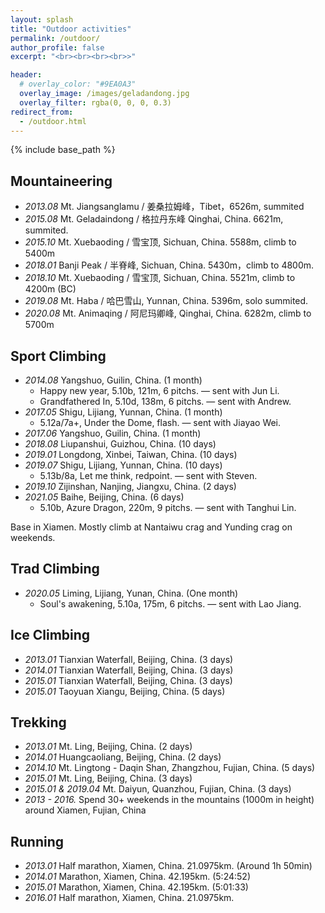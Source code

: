 ```yaml
---
layout: splash
title: "Outdoor activities"
permalink: /outdoor/
author_profile: false
excerpt: "<br><br><br><br>>"

header:
  # overlay_color: "#9EA0A3"
  overlay_image: /images/geladandong.jpg
  overlay_filter: rgba(0, 0, 0, 0.3)
redirect_from:
  - /outdoor.html
---
```


{% include base_path %}

## Mountaineering
* *2013.08*  Mt. Jiangsanglamu / 姜桑拉姆峰，Tibet，6526m, summited
* *2015.08*  Mt. Geladaindong / 格拉丹东峰 Qinghai, China. 6621m, summited.
* *2015.10* Mt. Xuebaoding / 雪宝顶, Sichuan, China. 5588m, climb to 5400m
* *2018.01*  Banji Peak / 半脊峰, Sichuan, China. 5430m，climb to 4800m.
* *2018.10* Mt. Xuebaoding / 雪宝顶, Sichuan, China. 5521m, climb to 4200m (BC)
* *2019.08*  Mt. Haba / 哈巴雪山, Yunnan, China. 5396m, solo summited.
* *2020.08*  Mt. Animaqing / 阿尼玛卿峰, Qinghai, China. 6282m, climb to 5700m

## Sport Climbing 
<!-- * 2014.07 5.11d / 7a -->
<!-- * 2017.05 5.12d / 7c -->
* *2014.08* Yangshuo, Guilin, China. (1 month)
  * Happy new year, 5.10b, 121m, 6 pitchs. — sent with Jun Li. 
  * Grandfathered In, 5.10d, 138m, 6 pitchs. — sent with Andrew. 
* *2017.05* Shigu, Lijiang, Yunnan, China. (1 month)
  * 5.12a/7a+, Under the Dome, flash.  — sent with Jiayao Wei.
* *2017.06* Yangshuo, Guilin, China. (1 month)
* *2018.08* Liupanshui, Guizhou, China. (10 days)
* *2019.01* Longdong, Xinbei, Taiwan, China. (10 days)
* *2019.07* Shigu, Lijiang, Yunnan, China. (10 days)
  * 5.13b/8a, Let me think, redpoint.  — sent with Steven.
* *2019.10* Zijinshan, Nanjing, Jiangxu, China. (2 days)
* *2021.05* Baihe, Beijing, China. (6 days)
  * 5.10b, Azure Dragon, 220m, 9 pitchs. — sent with Tanghui Lin.

Base in Xiamen. Mostly climb at Nantaiwu crag and Yunding crag on weekends.

## Trad Climbing
* *2020.05* Liming, Lijiang, Yunan, China. (One month)
  * Soul's awakening, 5.10a, 175m, 6 pitchs.  — sent with Lao Jiang.

## Ice Climbing 
* *2013.01* Tianxian Waterfall, Beijing, China. (3 days) 
* *2014.01* Tianxian Waterfall, Beijing, China. (3 days)
* *2015.01* Tianxian Waterfall, Beijing, China. (3 days)
* *2015.01* Taoyuan Xiangu, Beijing, China. (5 days)

## Trekking 
* *2013.01* Mt. Ling, Beijing, China. (2 days)
* *2014.01* Huangcaoliang, Beijing, China. (2 days)
* *2014.10* Mt. Lingtong - Daqin Shan, Zhangzhou, Fujian, China. (5 days)
* *2015.01* Mt. Ling, Beijing, China. (3 days)
* *2015.01 & 2019.04* Mt. Daiyun, Quanzhou, Fujian, China. (3 days)
* *2013 - 2016.* Spend 30+ weekends in the mountains (1000m in height) around Xiamen, Fujian, China

## Running
* *2013.01* Half marathon, Xiamen, China. 21.0975km. (Around 1h 50min)
* *2014.01* Marathon, Xiamen, China. 42.195km. (5:24:52)
* *2015.01* Marathon, Xiamen, China. 42.195km. (5:01:33)
* *2016.01* Half marathon, Xiamen, China. 21.0975km.

<!-- Education
======
* B.S. in GitHub, GitHub University, 2012
* M.S. in Jekyll, GitHub University, 2014
* Ph.D in Version Control Theory, GitHub University, 2018 (expected)

Work experience
======
* Summer 2015: Research Assistant
  * Github University
  * Duties included: Tagging issues
  * Supervisor: Professor Git

* Fall 2015: Research Assistant
  * Github University
  * Duties included: Merging pull requests
  * Supervisor: Professor Hub
  
Skills
======
* Skill 1
* Skill 2
  * Sub-skill 2.1
  * Sub-skill 2.2
  * Sub-skill 2.3
* Skill 3

Publications
======
  <ul>{% for post in site.publications %}
    {% include archive-single-cv.html %}
  {% endfor %}</ul>
  
Talks
======
  <ul>{% for post in site.talks %}
    {% include archive-single-talk-cv.html %}
  {% endfor %}</ul>
  
Teaching
======
  <ul>{% for post in site.teaching %}
    {% include archive-single-cv.html %}
  {% endfor %}</ul>
  
Service and leadership
======
* Currently signed in to 43 different slack teams -->
